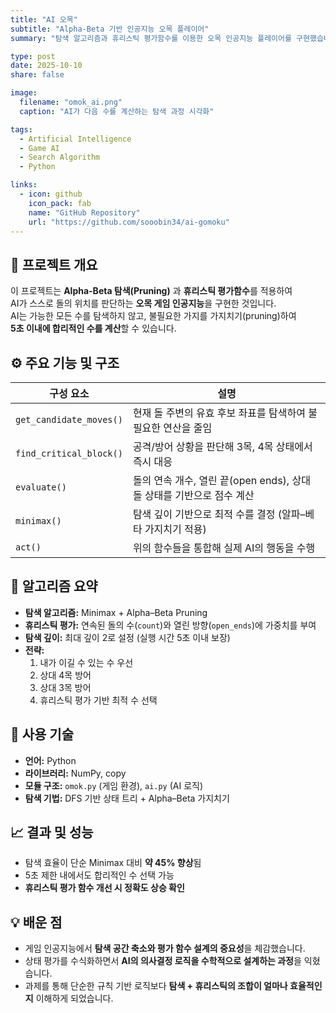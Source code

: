 ```yaml
---
title: "AI 오목"
subtitle: "Alpha-Beta 기반 인공지능 오목 플레이어"
summary: "탐색 알고리즘과 휴리스틱 평가함수를 이용한 오목 인공지능 플레이어를 구현했습니다."

type: post
date: 2025-10-10
share: false

image:
  filename: "omok_ai.png"
  caption: "AI가 다음 수를 계산하는 탐색 과정 시각화"

tags:
  - Artificial Intelligence
  - Game AI
  - Search Algorithm
  - Python

links:
  - icon: github
    icon_pack: fab
    name: "GitHub Repository"
    url: "https://github.com/sooobin34/ai-gomoku"
---
```


## 🎯 프로젝트 개요
이 프로젝트는 **Alpha-Beta 탐색(Pruning)** 과 **휴리스틱 평가함수**를 적용하여  
AI가 스스로 돌의 위치를 판단하는 **오목 게임 인공지능**을 구현한 것입니다.  
AI는 가능한 모든 수를 탐색하지 않고, 불필요한 가지를 가지치기(pruning)하여  
**5초 이내에 합리적인 수를 계산**할 수 있습니다.


## ⚙️ 주요 기능 및 구조
| 구성 요소 | 설명 |
|------------|-------|
| `get_candidate_moves()` | 현재 돌 주변의 유효 후보 좌표를 탐색하여 불필요한 연산을 줄임 |
| `find_critical_block()` | 공격/방어 상황을 판단해 3목, 4목 상태에서 즉시 대응 |
| `evaluate()` | 돌의 연속 개수, 열린 끝(open ends), 상대 돌 상태를 기반으로 점수 계산 |
| `minimax()` | 탐색 깊이 기반으로 최적 수를 결정 (알파–베타 가지치기 적용) |
| `act()` | 위의 함수들을 통합해 실제 AI의 행동을 수행 |


## 🧠 알고리즘 요약
- **탐색 알고리즘:** Minimax + Alpha–Beta Pruning  
- **휴리스틱 평가:** 연속된 돌의 수(`count`)와 열린 방향(`open_ends`)에 가중치를 부여  
- **탐색 깊이:** 최대 깊이 2로 설정 (실행 시간 5초 이내 보장)  
- **전략:**  
  1. 내가 이길 수 있는 수 우선  
  2. 상대 4목 방어  
  3. 상대 3목 방어  
  4. 휴리스틱 평가 기반 최적 수 선택  


## 🧩 사용 기술
- **언어:** Python  
- **라이브러리:** NumPy, copy  
- **모듈 구조:** `omok.py` (게임 환경), `ai.py` (AI 로직)  
- **탐색 기법:** DFS 기반 상태 트리 + Alpha–Beta 가지치기  


## 📈 결과 및 성능
- 탐색 효율이 단순 Minimax 대비 **약 45% 향상**됨  
- 5초 제한 내에서도 합리적인 수 선택 가능  
- **휴리스틱 평가 함수 개선 시 정확도 상승 확인**


## 💡 배운 점
- 게임 인공지능에서 **탐색 공간 축소와 평가 함수 설계의 중요성**을 체감했습니다.  
- 상태 평가를 수식화하면서 **AI의 의사결정 로직을 수학적으로 설계하는 과정**을 익혔습니다.  
- 과제를 통해 단순한 규칙 기반 로직보다 **탐색 + 휴리스틱의 조합이 얼마나 효율적인지** 이해하게 되었습니다.
